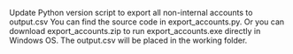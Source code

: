 Update Python version script to export all non-internal accounts to output.csv 
You can find the source code in export_accounts.py. 
Or you can download export_accounts.zip to run export_accounts.exe directly in Windows OS. 
The output.csv will be placed in the working folder.